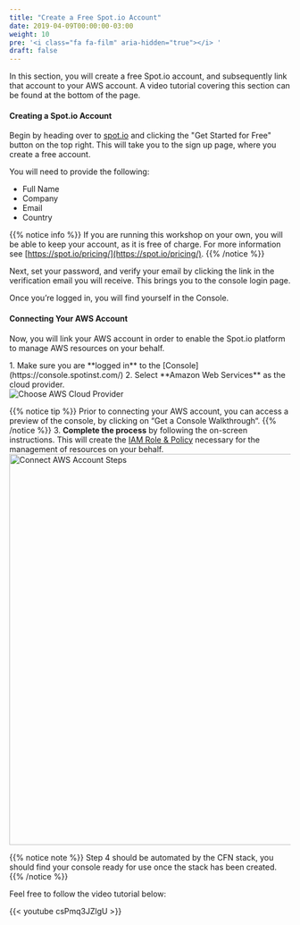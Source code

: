 ```yaml
---
title: "Create a Free Spot.io Account"
date: 2019-04-09T00:00:00-03:00
weight: 10
pre: '<i class="fa fa-film" aria-hidden="true"></i> '
draft: false
---
```


In this section, you will create a free Spot.io account, and subsequently link that account to your AWS account.
A video tutorial covering this section can be found at the bottom of the page.

#### Creating a Spot.io Account
Begin by heading over to [spot.io](https://spot.io/?utm_campaign=eskworkshop&utm_source=eksworkshop) and clicking the "Get Started for Free" button on the top right. This will take you to the sign up page, where you create a free account. 

You will need to provide the following:

 - Full Name
 - Company
 - Email
 - Country

{{% notice info %}}
If you are running this workshop on your own, you will be able to keep your account, as it is free of charge. For more information see [https://spot.io/pricing/](https://spot.io/pricing/).
{{% /notice %}}

Next,  set your password, and verify your email by clicking the link in the verification email you will receive. This brings you to the console login page.

Once you’re logged in, you will find yourself in the Console.

#### Connecting Your AWS Account
Now, you will link your AWS account in order to enable the Spot.io platform to manage AWS resources on your behalf.

<div data-proofer-ignore>
1. Make sure you are **logged in** to the [Console](https://console.spotinst.com/)
2. Select **Amazon Web Services** as the cloud provider.
</div>

<img src="/images/ocean/choose_cloud_provider.png" alt="Choose AWS Cloud Provider"/>

 {{% notice tip %}}
Prior to connecting your AWS account, you can access a preview of the console, by clicking on “Get a Console Walkthrough“.
 {{% /notice %}}
3. **Complete the process** by following the on-screen instructions. This will create the [IAM Role & Policy](https://api.spotinst.com/spotinst-api/administration/spotinst-policy/) necessary for the management of resources on your behalf.
 <img src="/images/ocean/connect_aws_account.png" alt="Connect AWS Account Steps" width="700"/>


{{% notice note %}}
Step 4 should be automated by the CFN stack, you should find your console ready for use once the stack has been created.
{{% /notice %}}

Feel free to follow the video tutorial below:

{{< youtube csPmq3JZlgU >}}
